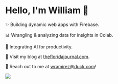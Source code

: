 # Hello, I'm William 👋

✨ Building dynamic web apps with Firebase.

📊 Wrangling & analyzing data for insights in Colab.

🤖 Integrating AI for productivity.

📝 Visit my blog at [thefloridajournal.com](https://www.thefloridajournal.com/).

🦆 Reach out to me at [wramirez@duck.com](mailto:wramirez@duck.com)!

<img src="https://media0.giphy.com/media/v1.Y2lkPTc5MGI3NjExbWM0emdrMWo5Z3NtYzduNWdxMjUxNDZ6MjQ1dDNlZTltM2Q3eGxybiZlcD12MV9pbnRlcm5hbF9naWZfYnlfaWQmY3Q9Zw/LHCI5dKOzF4VAy9lSd/giphy.gif"/>
